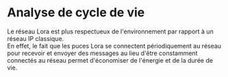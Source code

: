 # Analyse de cycle de vie 

Le réseau Lora est plus respectueux de l'environnement par rapport à un réseau IP classique. \
En effet, le fait que les puces Lora se connectent périodiquement au réseau pour recevoir et envoyer
des messages au lieu d'être constamment connectés au réseau permet d'économiser de l'énergie et de la durée de vie.

